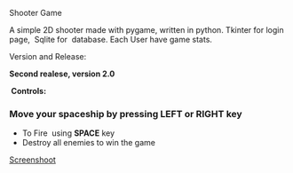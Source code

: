 <p dir="auto">Shooter Game</p>
<p dir="auto">A simple 2D shooter made with pygame, written in python. Tkinter for login page, &nbsp;Sqlite for &nbsp;database. Each User have game stats.</p>
<p dir="auto">Version and Release:</p>
<p dir="auto"><strong>Second realese, version 2.0</strong></p>
<p dir="auto"><strong>&nbsp;Controls:</strong></p>
<h3 dir="auto" tabindex="-1">Move your spaceship by pressing LEFT or RIGHT key</h3>
<ul dir="auto">
    <li>To Fire &nbsp;using <strong>SPACE</strong> key</li>
    <li>Destroy all enemies to win the game</li>
</ul>
<p><a href="https://github.com/haveacar/alians_guns/blob/master/screenshot.jpg">Screenshoot</a></p>
